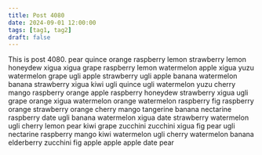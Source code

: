 ```yaml
---
title: Post 4080
date: 2024-09-01 12:00:00
tags: [tag1, tag2]
draft: false
---
```

This is post 4080.
pear
quince
orange
raspberry
lemon
strawberry
lemon
honeydew
xigua
xigua
grape
raspberry
lemon
watermelon
apple
xigua
yuzu
watermelon
grape
ugli
apple
strawberry
ugli
apple
banana
watermelon
banana
strawberry
xigua
kiwi
ugli
quince
ugli
watermelon
yuzu
cherry
mango
raspberry
orange
apple
raspberry
honeydew
strawberry
xigua
ugli
grape
orange
xigua
watermelon
orange
watermelon
raspberry
fig
raspberry
orange
strawberry
orange
cherry
mango
tangerine
banana
nectarine
raspberry
date
ugli
banana
watermelon
xigua
date
strawberry
watermelon
ugli
cherry
lemon
pear
kiwi
grape
zucchini
zucchini
xigua
fig
pear
ugli
nectarine
raspberry
mango
kiwi
watermelon
ugli
cherry
watermelon
banana
elderberry
zucchini
fig
apple
apple
apple
date
pear
